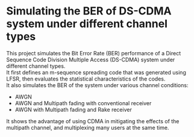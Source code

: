 # Simulating the BER of DS-CDMA system under different channel types
This project simulates the Bit Error Rate (BER) performance of a Direct Sequence Code Division Multiple Access (DS-CDMA) system under different channel types.  
It first defines an m-sequence spreading code that was generated using LFSR, then evaluates the statistical characteristics of the codes.  
It also simulates the BER of the system under various channel conditions:
- AWGN  
- AWGN and Multipath fading with conventional receiver  
- AWGN with Multipath fading and Rake receiver  

It shows the advantage of using CDMA in mitigating the effects of the multipath channel, and multiplexing many users at the same time.
